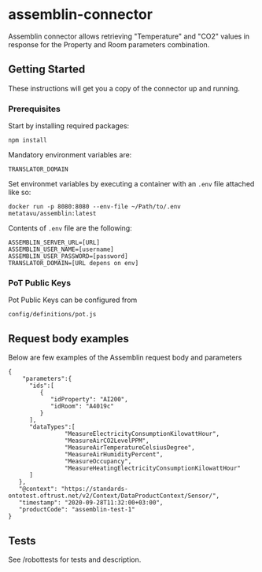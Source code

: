# assemblin-connector

Assemblin connector allows retrieving "Temperature" and "CO2" values in response for the Property and Room parameters combination.


## Getting Started

These instructions will get you a copy of the connector up and running.

### Prerequisites

Start by installing required packages:
```
npm install
```

Mandatory environment variables are:
```
TRANSLATOR_DOMAIN
```

Set environmet variables by executing a container with an ```.env``` file attached like so:
```
docker run -p 8080:8080 --env-file ~/Path/to/.env  metatavu/assemblin:latest
```

Contents of ```.env``` file are the following:
```
ASSEMBLIN_SERVER_URL=[URL]
ASSEMBLIN_USER_NAME=[username]
ASSEMBLIN_USER_PASSWORD=[password]
TRANSLATOR_DOMAIN=[URL depens on env]
```

### PoT Public Keys

Pot Public Keys can be configured from

```
config/definitions/pot.js
```

## Request body examples

Below are few examples of the Assemblin request body and parameters

```
{
	"parameters":{
      "ids":[
         {
            "idProperty": "AI200",
            "idRoom": "A4019c"
         }
      ],
      "dataTypes":[
				"MeasureElectricityConsumptionKilowattHour",
				"MeasureAirCO2LevelPPM",
				"MeasureAirTemperatureCelsiusDegree",
				"MeasureAirHumidityPercent",
				"MeasureOccupancy",
				"MeasureHeatingElectricityConsumptionKilowattHour"
      ]
   },
   "@context": "https://standards-ontotest.oftrust.net/v2/Context/DataProductContext/Sensor/",
   "timestamp": "2020-09-28T11:32:00+03:00",
   "productCode": "assemblin-test-1"
}
```

## Tests

See /robottests for tests and description.



